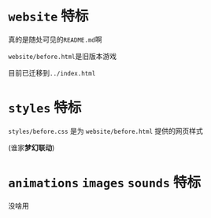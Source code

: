 # `website` 特标

真的是随处可见的`README.md`啊

`website/before.html`是旧版本游戏

目前已迁移到`../index.html`

# `styles` 特标

`styles/before.css` 是为 `website/before.html` 提供的网页样式

(谁家**梦幻联动**)

# `animations` `images` `sounds` 特标

没啥用
